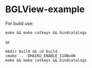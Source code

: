# BGLView-example

For build use:
```
make && make catkeys && bindcatalogs
```
or
```
mkdir build && cd build
cmake .. -DHAIKU_ENABLE_I18N=ON
make && make catkeys && bindcatalogs
```